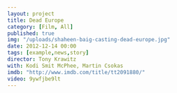 ```yaml
---
layout: project
title: Dead Europe
category: [Film, All]
published: true
img: "/uploads/shaheen-baig-casting-dead-europe.jpg"
date: 2012-12-14 00:00
tags: [example,news,story]
director: Tony Krawitz
with: Kodi Smit McPhee, Martin Csokas 
imdb: "http://www.imdb.com/title/tt2091880/"
video: 9ywfjbe9lt
---
```



